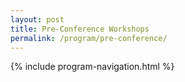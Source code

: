 ```yaml
---
layout: post
title: Pre-Conference Workshops
permalink: /program/pre-conference/
---
```


{% include program-navigation.html %}
